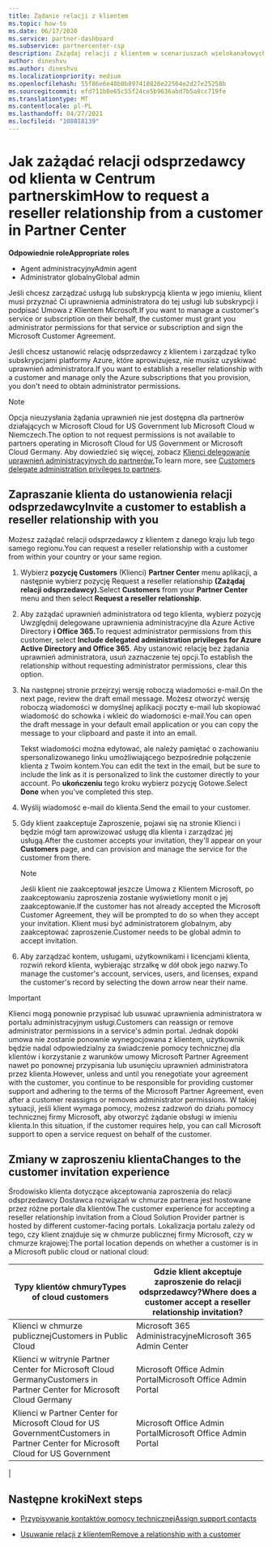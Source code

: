 ```yaml
---
title: Żądanie relacji z klientem
ms.topic: how-to
ms.date: 06/17/2020
ms.service: partner-dashboard
ms.subservice: partnercenter-csp
description: Zażądaj relacji z klientem w scenariuszach wielokanałowych dla wielu partnerów lub jeśli musisz przywrócić delegowane uprawnienia administratora dla klienta.
author: dineshvu
ms.author: dineshvu
ms.localizationpriority: medium
ms.openlocfilehash: 55f86e6e48b0b897410826e22564e2d27e25258b
ms.sourcegitcommit: efd711b0e65c55f24ce5b9636abd7b5a8cc719fe
ms.translationtype: MT
ms.contentlocale: pl-PL
ms.lasthandoff: 04/27/2021
ms.locfileid: "108018139"
---
```

# <a name="how-to-request-a-reseller-relationship-from-a-customer-in-partner-center"></a><span data-ttu-id="a1f92-103">Jak zażądać relacji odsprzedawcy od klienta w Centrum partnerskim</span><span class="sxs-lookup"><span data-stu-id="a1f92-103">How to request a reseller relationship from a customer in Partner Center</span></span>

<span data-ttu-id="a1f92-104">**Odpowiednie role**</span><span class="sxs-lookup"><span data-stu-id="a1f92-104">**Appropriate roles**</span></span>

- <span data-ttu-id="a1f92-105">Agent administracyjny</span><span class="sxs-lookup"><span data-stu-id="a1f92-105">Admin agent</span></span>
- <span data-ttu-id="a1f92-106">Administrator globalny</span><span class="sxs-lookup"><span data-stu-id="a1f92-106">Global admin</span></span>

<span data-ttu-id="a1f92-107">Jeśli chcesz zarządzać usługą lub subskrypcją klienta w jego imieniu, klient musi przyznać Ci uprawnienia administratora do tej usługi lub subskrypcji i podpisać Umowa z Klientem Microsoft.</span><span class="sxs-lookup"><span data-stu-id="a1f92-107">If you want to manage a customer's service or subscription on their behalf, the customer must grant you administrator permissions for that service or subscription and sign the Microsoft Customer Agreement.</span></span>

<span data-ttu-id="a1f92-108">Jeśli chcesz ustanowić relację odsprzedawcy z klientem i zarządzać tylko subskrypcjami platformy Azure, które aprowizujesz, nie musisz uzyskiwać uprawnień administratora.</span><span class="sxs-lookup"><span data-stu-id="a1f92-108">If you want to establish a reseller relationship with a customer and manage only the Azure subscriptions that you provision, you don't need to obtain administrator permissions.</span></span>

>[!NOTE] 
><span data-ttu-id="a1f92-109">Opcja nieuzysłania żądania uprawnień nie jest dostępna dla partnerów działających w Microsoft Cloud for US Government lub Microsoft Cloud w Niemczech.</span><span class="sxs-lookup"><span data-stu-id="a1f92-109">The option to not request permissions is not available to partners operating in Microsoft Cloud for US Government or Microsoft Cloud Germany.</span></span> <span data-ttu-id="a1f92-110">Aby dowiedzieć się więcej, zobacz [Klienci delegowanie uprawnień administracyjnych do partnerów.](customers-revoke-admin-privileges.md)</span><span class="sxs-lookup"><span data-stu-id="a1f92-110">To learn more, see [Customers delegate administration privileges to partners](customers-revoke-admin-privileges.md).</span></span>

## <a name="invite-a-customer-to-establish-a-reseller-relationship-with-you"></a><span data-ttu-id="a1f92-111">Zapraszanie klienta do ustanowienia relacji odsprzedawcy</span><span class="sxs-lookup"><span data-stu-id="a1f92-111">Invite a customer to establish a reseller relationship with you</span></span>

<span data-ttu-id="a1f92-112">Możesz zażądać relacji odsprzedawcy z klientem z danego kraju lub tego samego regionu.</span><span class="sxs-lookup"><span data-stu-id="a1f92-112">You can request a reseller relationship with a customer from within your country or your same region.</span></span>

1. <span data-ttu-id="a1f92-113">Wybierz **pozycję Customers** (Klienci) **Partner Center** menu aplikacji, a następnie wybierz pozycję Request a reseller relationship **(Zażądaj relacji odsprzedawcy).**</span><span class="sxs-lookup"><span data-stu-id="a1f92-113">Select **Customers** from your **Partner Center** menu and then select **Request a reseller relationship**.</span></span>

2. <span data-ttu-id="a1f92-114">Aby zażądać uprawnień administratora od tego klienta, wybierz pozycję Uwzględnij delegowane uprawnienia administracyjne dla Azure Active Directory **i Office 365.**</span><span class="sxs-lookup"><span data-stu-id="a1f92-114">To request administrator permissions from this customer, select **Include delegated administration privileges for Azure Active Directory and Office 365**.</span></span> <span data-ttu-id="a1f92-115">Aby ustanowić relację bez żądania uprawnień administratora, usuń zaznaczenie tej opcji.</span><span class="sxs-lookup"><span data-stu-id="a1f92-115">To establish the relationship without requesting administrator permissions, clear this option.</span></span>

3. <span data-ttu-id="a1f92-116">Na następnej stronie przejrzyj wersję roboczą wiadomości e-mail.</span><span class="sxs-lookup"><span data-stu-id="a1f92-116">On the next page, review the draft email message.</span></span> <span data-ttu-id="a1f92-117">Możesz otworzyć wersję roboczą wiadomości w domyślnej aplikacji poczty e-mail lub skopiować wiadomość do schowka i wkleić do wiadomości e-mail.</span><span class="sxs-lookup"><span data-stu-id="a1f92-117">You can open the draft message in your default email application or you can copy the message to your clipboard and paste it into an email.</span></span>

   <span data-ttu-id="a1f92-118">Tekst wiadomości można edytować, ale należy pamiętać o zachowaniu spersonalizowanego linku umożliwiającego bezpośrednie połączenie klienta z Twoim kontem.</span><span class="sxs-lookup"><span data-stu-id="a1f92-118">You can edit the text in the email, but be sure to include the link as it is personalized to link the customer directly to your account.</span></span> <span data-ttu-id="a1f92-119">Po **ukończeniu** tego kroku wybierz pozycję Gotowe.</span><span class="sxs-lookup"><span data-stu-id="a1f92-119">Select **Done** when you've completed this step.</span></span>

4. <span data-ttu-id="a1f92-120">Wyślij wiadomość e-mail do klienta.</span><span class="sxs-lookup"><span data-stu-id="a1f92-120">Send the email to your customer.</span></span>

5. <span data-ttu-id="a1f92-121">Gdy klient zaakceptuje Zaproszenie, pojawi się  na stronie Klienci i będzie mógł tam aprowizować usługę dla klienta i zarządzać jej usługą.</span><span class="sxs-lookup"><span data-stu-id="a1f92-121">After the customer accepts your invitation, they'll appear on your **Customers** page, and can provision and manage the service for the customer from there.</span></span>

   > [!NOTE]
   > <span data-ttu-id="a1f92-122">Jeśli klient nie zaakceptował jeszcze Umowa z Klientem Microsoft, po zaakceptowaniu zaproszenia zostanie wyświetlony monit o jej zaakceptowanie.</span><span class="sxs-lookup"><span data-stu-id="a1f92-122">If the customer has not already accepted the Microsoft Customer Agreement, they will be prompted to do so when they accept your invitation.</span></span> <span data-ttu-id="a1f92-123">Klient musi być administratorem globalnym, aby zaakceptować zaproszenie.</span><span class="sxs-lookup"><span data-stu-id="a1f92-123">Customer needs to be global admin to accept invitation.</span></span>

6. <span data-ttu-id="a1f92-124">Aby zarządzać kontem, usługami, użytkownikami i licencjami klienta, rozwiń rekord klienta, wybierając strzałkę w dół obok jego nazwy.</span><span class="sxs-lookup"><span data-stu-id="a1f92-124">To manage the customer's account, services, users, and licenses, expand the customer's record by selecting the down arrow near their name.</span></span>

> [!IMPORTANT]  
> <span data-ttu-id="a1f92-125">Klienci mogą ponownie przypisać lub usuwać uprawnienia administratora w portalu administracyjnym usługi.</span><span class="sxs-lookup"><span data-stu-id="a1f92-125">Customers can reassign or remove administrator permissions in a service's admin portal.</span></span> <span data-ttu-id="a1f92-126">Jednak dopóki umowa nie zostanie ponownie wynegocjowana z klientem, użytkownik będzie nadal odpowiedzialny za świadczenie pomocy technicznej dla klientów i korzystanie z warunków umowy Microsoft Partner Agreement nawet po ponownej przypisania lub usunięciu uprawnień administratora przez klienta.</span><span class="sxs-lookup"><span data-stu-id="a1f92-126">However, unless and until you renegotiate your agreement with the customer, you continue to be responsible for providing customer support and adhering to the terms of the Microsoft Partner Agreement, even after a customer reassigns or removes administrator permissions.</span></span> <span data-ttu-id="a1f92-127">W takiej sytuacji, jeśli klient wymaga pomocy, możesz zadzwoń do działu pomocy technicznej firmy Microsoft, aby otworzyć żądanie obsługi w imieniu klienta.</span><span class="sxs-lookup"><span data-stu-id="a1f92-127">In this situation, if the customer requires help, you can call Microsoft support to open a service request on behalf of the customer.</span></span>

## <a name="changes-to-the-customer-invitation-experience"></a><span data-ttu-id="a1f92-128">Zmiany w zaproszeniu klienta</span><span class="sxs-lookup"><span data-stu-id="a1f92-128">Changes to the customer invitation experience</span></span>

<span data-ttu-id="a1f92-129">Środowisko klienta dotyczące akceptowania zaproszenia do relacji odsprzedawcy Dostawca rozwiązań w chmurze partnera jest hostowane przez różne portale dla klientów.</span><span class="sxs-lookup"><span data-stu-id="a1f92-129">The customer experience for accepting a reseller relationship invitation from a Cloud Solution Provider partner is hosted by different customer-facing portals.</span></span> <span data-ttu-id="a1f92-130">Lokalizacja portalu zależy od tego, czy klient znajduje się w chmurze publicznej firmy Microsoft, czy w chmurze krajowej:</span><span class="sxs-lookup"><span data-stu-id="a1f92-130">The portal location depends on whether a customer is in a Microsoft public cloud or national cloud:</span></span>

|<span data-ttu-id="a1f92-131">Typy klientów chmury</span><span class="sxs-lookup"><span data-stu-id="a1f92-131">Types of cloud customers</span></span>  | <span data-ttu-id="a1f92-132">Gdzie klient akceptuje zaproszenie do relacji odsprzedawcy?</span><span class="sxs-lookup"><span data-stu-id="a1f92-132">Where does a customer accept a reseller relationship invitation?</span></span> |
|---------|---------
| <span data-ttu-id="a1f92-133">Klienci w chmurze publicznej</span><span class="sxs-lookup"><span data-stu-id="a1f92-133">Customers in Public Cloud</span></span> | <span data-ttu-id="a1f92-134">Microsoft 365 Administracyjne</span><span class="sxs-lookup"><span data-stu-id="a1f92-134">Microsoft 365 Admin Center</span></span> |
| <span data-ttu-id="a1f92-135">Klienci w witrynie Partner Center for Microsoft Cloud Germany</span><span class="sxs-lookup"><span data-stu-id="a1f92-135">Customers in Partner Center for Microsoft Cloud Germany</span></span> | <span data-ttu-id="a1f92-136">Microsoft Office Admin Portal</span><span class="sxs-lookup"><span data-stu-id="a1f92-136">Microsoft Office Admin Portal</span></span> |
| <span data-ttu-id="a1f92-137">Klienci w Partner Center for Microsoft Cloud for US Government</span><span class="sxs-lookup"><span data-stu-id="a1f92-137">Customers in Partner Center for Microsoft Cloud for US Government</span></span> | <span data-ttu-id="a1f92-138">Microsoft Office Admin Portal</span><span class="sxs-lookup"><span data-stu-id="a1f92-138">Microsoft Office Admin Portal</span></span> |
|

## <a name="next-steps"></a><span data-ttu-id="a1f92-139">Następne kroki</span><span class="sxs-lookup"><span data-stu-id="a1f92-139">Next steps</span></span>

- [<span data-ttu-id="a1f92-140">Przypisywanie kontaktów pomocy technicznej</span><span class="sxs-lookup"><span data-stu-id="a1f92-140">Assign support contacts</span></span>](assign-support-contacts.md)

- [<span data-ttu-id="a1f92-141">Usuwanie relacji z klientem</span><span class="sxs-lookup"><span data-stu-id="a1f92-141">Remove a relationship with a customer</span></span>](remove-a-relationship.md)
